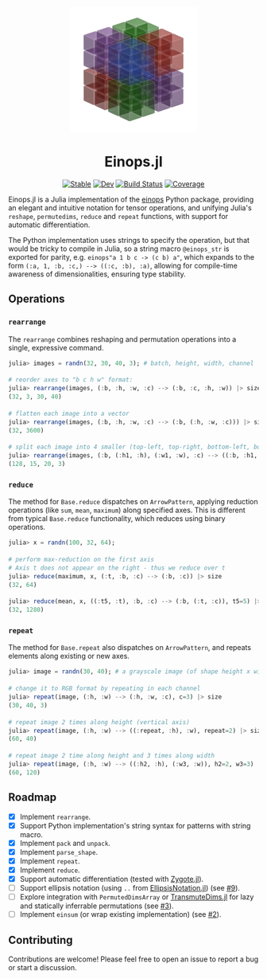 

<p align="center">
  <img src="./docs/src/assets/logo-dark.png" width="256" />
</p>

<h1 align="center">Einops.jl</h1>

<div align="center">

[![Stable](https://img.shields.io/badge/docs-stable-blue.svg)](https://MurrellGroup.github.io/Einops.jl/stable/)
[![Dev](https://img.shields.io/badge/docs-dev-blue.svg)](https://MurrellGroup.github.io/Einops.jl/dev/)
[![Build Status](https://github.com/MurrellGroup/Einops.jl/actions/workflows/CI.yml/badge.svg?branch=main)](https://github.com/MurrellGroup/Einops.jl/actions/workflows/CI.yml?query=branch%3Amain)
[![Coverage](https://codecov.io/gh/MurrellGroup/Einops.jl/branch/main/graph/badge.svg)](https://codecov.io/gh/MurrellGroup/Einops.jl)

</div>

Einops.jl is a Julia implementation of the [einops](https://einops.rocks) Python package, providing an elegant and intuitive notation for tensor operations, and unifying Julia's `reshape`, `permutedims`, `reduce` and `repeat` functions, with support for automatic differentiation.

The Python implementation uses strings to specify the operation, but that would be tricky to compile in Julia, so a string macro `@einops_str` is exported for parity, e.g. `einops"a 1 b c -> (c b) a"`, which expands to the form `(:a, 1, :b, :c,) --> ((:c, :b), :a)`, allowing for compile-time awareness of dimensionalities, ensuring type stability.

## Operations

### `rearrange`

The `rearrange` combines reshaping and permutation operations into a single, expressive command.

```julia
julia> images = randn(32, 30, 40, 3); # batch, height, width, channel

# reorder axes to "b c h w" format:
julia> rearrange(images, (:b, :h, :w, :c) --> (:b, :c, :h, :w)) |> size
(32, 3, 30, 40)

# flatten each image into a vector
julia> rearrange(images, (:b, :h, :w, :c) --> (:b, (:h, :w, :c))) |> size
(32, 3600)

# split each image into 4 smaller (top-left, top-right, bottom-left, bottom-right), 128 = 32 * 2 * 2
julia> rearrange(images, (:b, (:h1, :h), (:w1, :w), :c) --> ((:b, :h1, :w1), :h, :w, :c), h1=2, w1=2) |> size
(128, 15, 20, 3)
```

### `reduce`

The method for `Base.reduce` dispatches on `ArrowPattern`, applying reduction operations (like `sum`, `mean`, `maximum`) along specified axes. This is different from typical `Base.reduce` functionality, which reduces using binary operations.

```julia
julia> x = randn(100, 32, 64);

# perform max-reduction on the first axis
# Axis t does not appear on the right - thus we reduce over t
julia> reduce(maximum, x, (:t, :b, :c) --> (:b, :c)) |> size
(32, 64)

julia> reduce(mean, x, ((:t5, :t), :b, :c) --> (:b, (:t, :c)), t5=5) |> size
(32, 1280)
```

### `repeat`

The method for `Base.repeat` also dispatches on `ArrowPattern`, and repeats elements along existing or new axes.

```julia
julia> image = randn(30, 40); # a grayscale image (of shape height x width)

# change it to RGB format by repeating in each channel
julia> repeat(image, (:h, :w) --> (:h, :w, :c), c=3) |> size
(30, 40, 3)

# repeat image 2 times along height (vertical axis)
julia> repeat(image, (:h, :w) --> ((:repeat, :h), :w), repeat=2) |> size
(60, 40)

# repeat image 2 time along height and 3 times along width
julia> repeat(image, (:h, :w) --> ((:h2, :h), (:w3, :w)), h2=2, w3=3) |> size
(60, 120)
```

## Roadmap

*   [x] Implement `rearrange`.
*   [x] Support Python implementation's string syntax for patterns with string macro.
*   [x] Implement `pack` and `unpack`.
*   [x] Implement `parse_shape`.
*   [x] Implement `repeat`.
*   [x] Implement `reduce`.
*   [x] Support automatic differentiation (tested with [Zygote.jl](https://github.com/FluxML/Zygote.jl)).
*   [ ] Support ellipsis notation (using `..` from [EllipsisNotation.jl](https://github.com/SciML/EllipsisNotation.jl)) (see [#9](https://github.com/MurrellGroup/Einops.jl/issues/9)).
*   [ ] Explore integration with `PermutedDimsArray` or [TransmuteDims.jl](https://github.com/mcabbott/TransmuteDims.jl) for lazy and statically inferrable permutations (see [#3](https://github.com/MurrellGroup/Einops.jl/issues/4)).
*   [ ] Implement `einsum` (or wrap existing implementation) (see [#2](https://github.com/MurrellGroup/Einops.jl/issues/3)).

## Contributing

Contributions are welcome! Please feel free to open an issue to report a bug or start a discussion.
